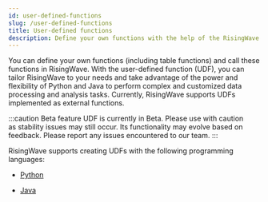 ```yaml
---
id: user-defined-functions
slug: /user-defined-functions
title: User-defined functions
description: Define your own functions with the help of the RisingWave UDF API.
---
```

<head>
  <link rel="canonical" href="https://docs.risingwave.com/docs/current/user-defined-functions/" />
</head>

You can define your own functions (including table functions) and call these functions in RisingWave. With the user-defined function (UDF), you can tailor RisingWave to your needs and take advantage of the power and flexibility of Python and Java to perform complex and customized data processing and analysis tasks.
Currently, RisingWave supports UDFs implemented as external functions.

:::caution Beta feature
UDF is currently in Beta. Please use with caution as stability issues may still occur. Its functionality may evolve based on feedback. Please report any issues encountered to our team.
:::

RisingWave supports creating UDFs with the following programming languages:

- [Python](/sql/udf/udf-python.md)

- [Java](/sql/udf/udf-java.md)